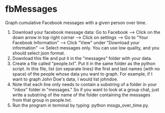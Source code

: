 # fbMessages
Graph cumulative Facebook messages with a given person over time.

1. Download your facebook message data: Go to Facebook --> Click on the down arrow in top right corner --> Click on settings --> Go to "Your Facebook Information" --> Click "View" under "Download your information" --> Select messages only. You can use low quality, and you should select json format.
2. Download this file and put it in the "messages" folder with your data.
3. Create a file called "people.txt". Put it in the same folder as the python script. In this file, list (on separate lines) the first and last names (with no space) of the people whose data you want to graph. For example, if I want to graph John Doe's data, I would list johndoe.
4. Note that each line only needs to contain a substring of a folder in your "inbox" folder in "messages." So if you want to look at a group chat, just write a substring of the name of the folder containing the messages from that group in people.txt.
5. Run the program in terminal by typing:
   python mssgs_over_time.py.
